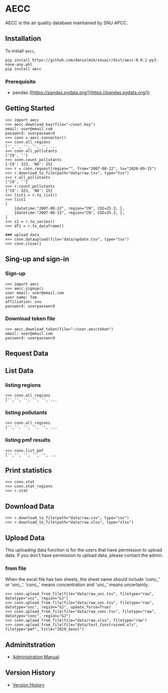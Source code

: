 # AECC

AECC is the air quality database maintained by SNU APCC.
<!--Read the full documentation at [https://aecc.readthedocs.io](https://aecc.readthedocs.io) -->

## Installation

To install `aecc`, 

```
pip install https://github.com/danielmsk/snuair/dist/aecc-0.0.1-py3-none-any.whl
pip install aecc
```

### Prerequisite
* pandas ([https://pandas.pydata.org/](https://pandas.pydata.org/))

## Getting Started
```
>>> import aecc
>>> aecc.download_key(file="~/user.key")
email: user@email.com
password: userpassword
>>> conn = aecc.connector()
>>> conn.all_regions
['','', '', '', '', ...
>>> conn.all_pollutants
['CO', '']
>>> conn.count_pollutants
{'CO': 323, 'NO': 25}
>>> r = conn.request(region="", from="2007-08-12", to="2020-09-15")
>>> r.download_to_file(path="data/raw.tsv", type="tsv")
>>> r.all_pollutants
['CO', '']
>>> r.count_pollutants
{'CO': 323, 'NO': 25}
>>> list1 = r.to_list()
>>> list1
[ 
	{datetime:"2007-08-12", region="CN", CO2=25.3, },
	{datetime:"2007-08-13", region="CN", CO2=25.3, },
]
>>> s1 = r.to_series()
>>> df1 = r.to_dataframe()

### upload data
>>> conn.dataupload(file="data/update.tsv", type="tsv")
>>> conn.close()
```

## Sing-up and sign-in

### Sign-up
```
>>> import aecc
>>> aecc.signup()
user email: user@email.com
user name: Tom
affiliation: snu
password: userpassword
```

### Download token file
```
>>> aecc.download_token(file="~/user.aecctoken")
email: user@email.com
password: userpassword
```

## Request Data



## List Data


### listing regions

```
>>> conn.all_regions
['','', '', '', '', ...
```

### listing pollutants

```
>>> conn.all_regions
['','', '', '', '', ...
```

### listing pmf results

```
>>> conn.list_pmf
['','', '', '', '', ...
```


## Print statistics

```
>>> conn.stat
>>> conn.stat_regions
>>> r.stat
```


## Download Data

```
>>> r.download_to_file(path="data/raw.csv", type="csv")
>>> r.download_to_file(path="data/raw.xlsx", type="xlsx")
```


## Upload Data

This uploading data function is for the users that have permission to upload data. If you don't have permission to upload data, please contact the admin.  


### from file

When the excel file has two sheets, the sheet name should include 'conc\_' or 'unc\_'. 
'conc\_' means concentration and 'unc\_' means uncertainty.

```
>>> conn.upload_from_file(file="data/raw_unc.tsv", filetype="raw", datatype="unc", region="GJ")
>>> conn.upload_from_file(file="data/raw_unc.tsv", filetype="raw", datatype="unc", region="GJ", update_force=True)
>>> conn.upload_from_file(file="data/raw_conc.tsv", filetype="raw", datatype="conc", region="GJ")
>>> conn.upload_from_file(file="data/raw.xlsx", filetype="raw")
>>> conn.upload_from_file(file="data/test_Constrained.xls", filetype="pmf", title="2019_Seoul")
```




## Adminitstration
* [Administration Manual](https://github.com/danielmsk/aecc/blob/main/docs/README_ADMINISTRATION.md)


## Version History
* [Version History](https://github.com/danielmsk/aecc/blob/main/VERSION_HISTORY.md)